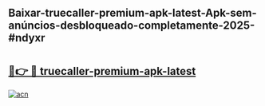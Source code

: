 ## Baixar-truecaller-premium-apk-latest-Apk-sem-anúncios-desbloqueado-completamente-2025-#ndyxr

# <h2><a href="https://ainizakaria.my?title=truecaller-premium-apk-latest&ref=22M">🔗👉 🔴 truecaller-premium-apk-latest</a></h2>

[![acn](https://github.com/user-attachments/assets/0f9c940e-d8b0-45ae-aac7-cd30a18b3e1c)](https://ainizakaria.my?title=truecaller-premium-apk-latest&ref=22M)

